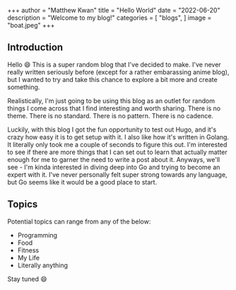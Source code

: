 +++
author = "Matthew Kwan"
title = "Hello World"
date = "2022-06-20"
description = "Welcome to my blog!"
categories = [
    "blogs",
]
image = "boat.jpeg"
+++

## Introduction
Hello :smile: This is a super random blog that I've decided to make. I've never really written seriously before (except for a rather embarassing anime blog), but I wanted to try and take this chance to explore a bit more and create something.

Realistically, I'm just going to be using this blog as an outlet for random things I come across that I find interesting and worth sharing. There is no theme. There is no standard. There is no pattern. There is no cadence.

Luckily, with this blog I got the fun opportunity to test out Hugo, and it's crazy how easy it is to get setup with it. I also like how it's written in Golang. It literally only took me a couple of seconds to figure this out. I'm interested to see if there are more things that I can set out to learn that actually matter enough for me to garner the need to write a post about it. Anyways, we'll see - I'm kinda interested in diving deep into Go and trying to become an expert with it. I've never personally felt super strong towards any language, but Go seems like it would be a good place to start.

## Topics
Potential topics can range from any of the below:
- Programming
- Food
- Fitness
- My Life
- Literally anything

Stay tuned :smile:
